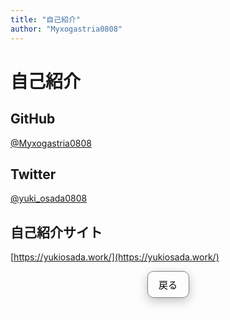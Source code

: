 ```yaml
---
title: "自己紹介"
author: "Myxogastria0808"
---
```


<div style="width:100%; max-width:900px; margin-left:auto; margin-right:auto; padding: 0px auto;">

# 自己紹介

## GitHub

[@Myxogastria0808](https://github.com/Myxogastria0808)

## Twitter

[@yuki_osada0808](https://twitter.com/yuki_osada0808)

## 自己紹介サイト

[https://yukiosada.work/](https://yukiosada.work/)

</div>

<a href="../" style="text-decoration: none;">
  <div style="padding: 10px; border-radius: 10px; border: 1px solid gray; box-shadow: 0px 5px 15px 0px rgba(81, 81, 81, 0.35); width: 45px; margin: auto; font-size: 15px; color: black; text-align: center;">戻る</div>
</a>

